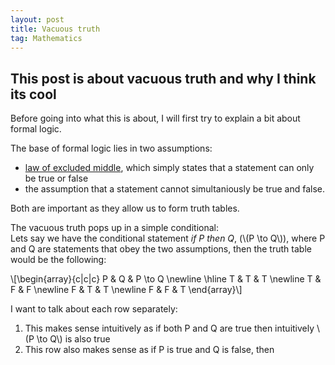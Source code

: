 ```yaml
---
layout: post
title: Vacuous truth
tag: Mathematics
---
```


## This post is about vacuous truth and why I think its cool

Before going into what this is about, I will first try to explain a bit about formal logic.

The base of formal logic lies in two assumptions:  
* [law of excluded middle](https://en.wikipedia.org/wiki/Law_of_excluded_middle), which simply states that a statement can only be true or false
* the assumption that a statement cannot simultaniously be true and false. 

Both are important as they allow us to form truth tables.

The vacuous truth pops up in a simple conditional:  
Lets say we have the conditional statement *if P then Q*, (\\(P \to Q\\)), where P and Q are statements that obey the two assumptions, then the truth table would be the following:

\\[\begin{array}{c|c|c}
P & Q & P \to Q \newline
\hline
T & T & T \newline
T & F & F \newline
F & T & T \newline
F & F & T
\end{array}\\]

I want to talk about each row separately: 
1. This makes sense intuitively as if both P and Q are true then intuitively \\(P \to Q\\) is also true
2. This row also makes sense as if P is true and Q is false, then 